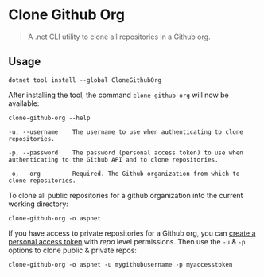# Clone Github Org

> A .net CLI utility to clone all repositories in a Github org.

## Usage

```
dotnet tool install --global CloneGithubOrg
```

After installing the tool, the command `clone-github-org` will now be available:

```
clone-github-org --help

-u, --username    The username to use when authenticating to clone repositories.

-p, --password    The password (personal access token) to use when authenticating to the Github API and to clone repositories.

-o, --org         Required. The Github organization from which to clone repositories.
```

To clone all public repositories for a github organization into the current working directory:

```
clone-github-org -o aspnet
```

If you have access to private repositories for a Github org, you can [create a personal access token](https://github.com/settings/tokens) with _repo_ level permissions. Then use the `-u` & `-p` options to clone public & private repos:

```
clone-github-org -o aspnet -u mygithubusername -p myaccesstoken
```
